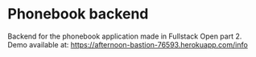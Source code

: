 # Phonebook backend 

Backend for the phonebook application made in Fullstack Open part 2.
Demo available at: https://afternoon-bastion-76593.herokuapp.com/info
